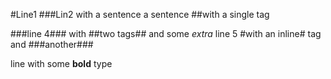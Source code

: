 
#Line1
###Lin2 with a sentence
a sentence ##with a single tag

###line 4### with ##two tags## and some *extra*
line 5 #with an inline# tag and ###another###

line with some **bold** type


